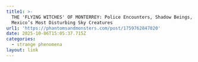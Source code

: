 ```yaml
---
title1: >-
  THE 'FLYING WITCHES' OF MONTERREY: Police Encounters, Shadow Beings, &
  Mexico’s Most Disturbing Sky Creatures
url1: 'https://phantomsandmonsters.com/post/1759762847020'
date: 2025-10-06T15:05:37.715Z
categories:
  - strange phenomena
layout: link
---
```


